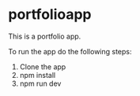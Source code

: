 # portfolioapp
This is a portfolio app.

To run the app do the following steps:
1. Clone the app 
2. npm install
3. npm run dev
